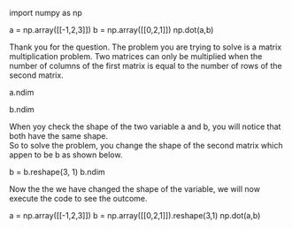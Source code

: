 import numpy as np

a = np.array([[-1,2,3]])
b = np.array([[0,2,1]])
np.dot(a,b)

Thank you for the question. The problem you are trying to solve is a matrix multiplication problem.  Two matrices can only be multiplied when the number of columns of the first matrix is equal to the number of rows of the second matrix.

a.ndim


b.ndim

When yoy check the shape of the two variable a and b, you will notice that both have the same shape.<br> So to solve the problem, you change the shape of the second matrix which appen to be b as shown below.

b = b.reshape(3, 1)
b.ndim

Now the the we have changed the shape of the variable, we will now execute the code to see the outcome.

a = np.array([[-1,2,3]])
b = np.array([[0,2,1]]).reshape(3,1)
np.dot(a,b)

